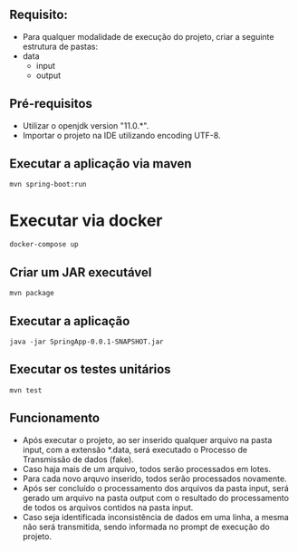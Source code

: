## Requisito:
- Para qualquer modalidade de execução do projeto, criar a seguinte estrutura de pastas:
 - data 
 	- input
 	- output

## Pré-requisitos
- Utilizar o openjdk version "11.0.*".
- Importar o projeto na IDE utilizando encoding UTF-8.


## Executar a aplicação via maven
```
mvn spring-boot:run
```

# Executar via docker
```
docker-compose up
```

## Criar um JAR executável
```
mvn package
```

## Executar a aplicação
```
java -jar SpringApp-0.0.1-SNAPSHOT.jar
```

## Executar os testes unitários
```
mvn test
```

## Funcionamento

- Após executar o projeto, ao ser inserido qualquer arquivo na pasta input, com a extensão *.data,
 será executado o Processo de Transmissão de dados (fake).
- Caso haja mais de um arquivo, todos serão processados em lotes.
- Para cada novo arquvo inserido, todos serão processados novamente.
- Após ser concluído o processamento dos arquivos da pasta input, será gerado um arquivo na pasta output com o resultado do
 processamento de todos os arquivos contidos na pasta input.
- Caso seja identificada inconsistência de dados em uma linha, a mesma não será transmitida, sendo informada no
 prompt de execução do projeto.
